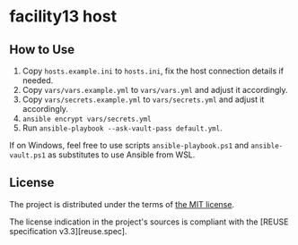 <!--
SPDX-FileCopyrightText: 2025 facility13.devops contributors <https://github.com/ForNeVeR/facility13.devops>

SPDX-License-Identifier: MIT
-->

facility13 host
===============

How to Use
----------
1. Copy `hosts.example.ini` to `hosts.ini`, fix the host connection details if needed.
2. Copy `vars/vars.example.yml` to `vars/vars.yml` and adjust it accordingly.
3. Copy `vars/secrets.example.yml` to `vars/secrets.yml` and adjust it accordingly.
4. `ansible encrypt vars/secrets.yml`
5. Run `ansible-playbook --ask-vault-pass default.yml`.

If on Windows, feel free to use scripts `ansible-playbook.ps1` and `ansible-vault.ps1` as substitutes to use Ansible from WSL.

License
-------
The project is distributed under the terms of [the MIT license][docs.license].

The license indication in the project's sources is compliant with the [REUSE specification v3.3][reuse.spec].

[docs.license]: LICENSE.txt
